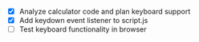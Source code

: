 - [x] Analyze calculator code and plan keyboard support
- [x] Add keydown event listener to script.js
- [ ] Test keyboard functionality in browser
